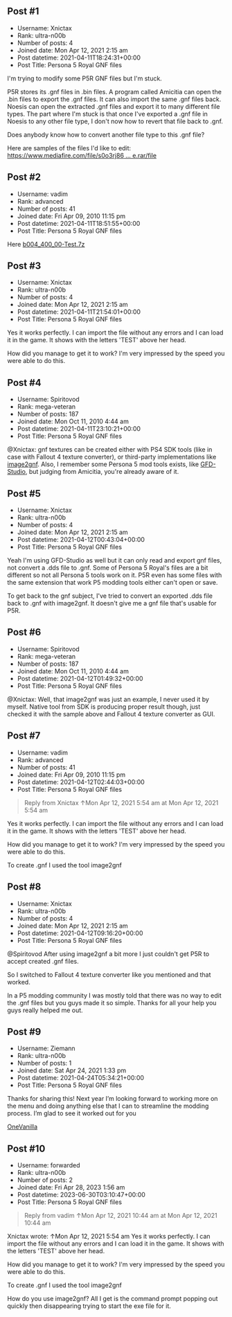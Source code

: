 ## Post #1
- Username: Xnictax
- Rank: ultra-n00b
- Number of posts: 4
- Joined date: Mon Apr 12, 2021 2:15 am
- Post datetime: 2021-04-11T18:24:31+00:00
- Post Title: Persona 5 Royal GNF files

I'm trying to modify some P5R GNF files but I'm stuck.

P5R stores its .gnf files in .bin files. A program called Amicitia can open the .bin files to export the .gnf files. It can also import the same .gnf files back. Noesis can open the extracted .gnf files and export it to many different file types. The part where I'm stuck is that once I've exported a .gnf file in Noesis to any other file type, I don't now how to revert that file back to .gnf. 

Does anybody know how to convert another file type to this .gnf file?

Here are samples of the files I'd like to edit: [https://www.mediafire.com/file/s0o3rj86 ... e.rar/file](https://www.mediafire.com/file/s0o3rj866vti7ne/P5R_GNF_file_sample.rar/file)
## Post #2
- Username: vadim
- Rank: advanced
- Number of posts: 41
- Joined date: Fri Apr 09, 2010 11:15 pm
- Post datetime: 2021-04-11T18:51:55+00:00
- Post Title: Persona 5 Royal GNF files

Here
[b004_400_00-Test.7z](https://xentaxbackup.github.io/file/19902_b004_400_00-Test.7z)
## Post #3
- Username: Xnictax
- Rank: ultra-n00b
- Number of posts: 4
- Joined date: Mon Apr 12, 2021 2:15 am
- Post datetime: 2021-04-11T21:54:01+00:00
- Post Title: Persona 5 Royal GNF files

Yes it works perfectly. I can import the file without any errors and I can load it in the game. It shows with the letters 'TEST' above her head.

How did you manage to get it to work? I'm very impressed by the speed you were able to do this.
## Post #4
- Username: Spiritovod
- Rank: mega-veteran
- Number of posts: 187
- Joined date: Mon Oct 11, 2010 4:44 am
- Post datetime: 2021-04-11T23:10:21+00:00
- Post Title: Persona 5 Royal GNF files

@Xnictax: gnf textures can be created either with PS4 SDK tools (like in case with Fallout 4 texture converter), or third-party implementations like [image2gnf](https://github.com/D3fau4/image2gnf). Also, I remember some Persona 5 mod tools exists, like [GFD-Studio](https://github.com/TGEnigma/GFD-Studio), but judging from Amicitia, you're already aware of it.
## Post #5
- Username: Xnictax
- Rank: ultra-n00b
- Number of posts: 4
- Joined date: Mon Apr 12, 2021 2:15 am
- Post datetime: 2021-04-12T00:43:04+00:00
- Post Title: Persona 5 Royal GNF files

Yeah I'm using GFD-Studio as well but it can only read and export gnf files, not convert a .dds file to .gnf. Some of Persona 5 Royal's files are a bit different so not all Persona 5 tools work on it. P5R even has some files with the same extension that work P5 modding tools either can't open or save.

To get back to the gnf subject, I've tried to convert an exported .dds file back to .gnf with image2gnf. It doesn't give me a gnf file that's usable for P5R.
## Post #6
- Username: Spiritovod
- Rank: mega-veteran
- Number of posts: 187
- Joined date: Mon Oct 11, 2010 4:44 am
- Post datetime: 2021-04-12T01:49:32+00:00
- Post Title: Persona 5 Royal GNF files

@Xnictax: Well, that image2gnf was just an example, I never used it by myself. Native tool from SDK is producing proper result though, just checked it with the sample above and Fallout 4 texture converter as GUI.
## Post #7
- Username: vadim
- Rank: advanced
- Number of posts: 41
- Joined date: Fri Apr 09, 2010 11:15 pm
- Post datetime: 2021-04-12T02:44:03+00:00
- Post Title: Persona 5 Royal GNF files

> Reply from Xnictax ↑Mon Apr 12, 2021 5:54 am at Mon Apr 12, 2021 5:54 am
>
> 
Yes it works perfectly. I can import the file without any errors and I can load it in the game. It shows with the letters 'TEST' above her head.

How did you manage to get it to work? I'm very impressed by the speed you were able to do this.

To create .gnf I used the tool  image2gnf
## Post #8
- Username: Xnictax
- Rank: ultra-n00b
- Number of posts: 4
- Joined date: Mon Apr 12, 2021 2:15 am
- Post datetime: 2021-04-12T09:16:20+00:00
- Post Title: Persona 5 Royal GNF files

@Spiritovod After using image2gnf a bit more I just couldn't get P5R to accept created .gnf files. 

So I switched to Fallout 4 texture converter like you mentioned and that worked.

In a P5 modding community I was mostly told that there was no way to edit the .gnf files but you guys made it so simple. Thanks for all your help you guys really helped me out.
## Post #9
- Username: Ziemann
- Rank: ultra-n00b
- Number of posts: 1
- Joined date: Sat Apr 24, 2021 1:33 pm
- Post datetime: 2021-04-24T05:34:21+00:00
- Post Title: Persona 5 Royal GNF files

Thanks for sharing this! Next year I’m looking forward to working more on the menu and doing anything else that I can to streamline the modding process. I’m glad to see it worked out for you





[OneVanilla](https://www.onevanilla.run/)
## Post #10
- Username: forwarded
- Rank: ultra-n00b
- Number of posts: 2
- Joined date: Fri Apr 28, 2023 1:56 am
- Post datetime: 2023-06-30T03:10:47+00:00
- Post Title: Persona 5 Royal GNF files

> Reply from vadim ↑Mon Apr 12, 2021 10:44 am at Mon Apr 12, 2021 10:44 am
>
> 
Xnictax wrote: ↑Mon Apr 12, 2021 5:54 am
Yes it works perfectly. I can import the file without any errors and I can load it in the game. It shows with the letters 'TEST' above her head.

How did you manage to get it to work? I'm very impressed by the speed you were able to do this.


To create .gnf I used the tool  image2gnf

How do you use image2gnf? All I get is the command prompt popping out quickly then disappearing trying to start the exe file for it.
